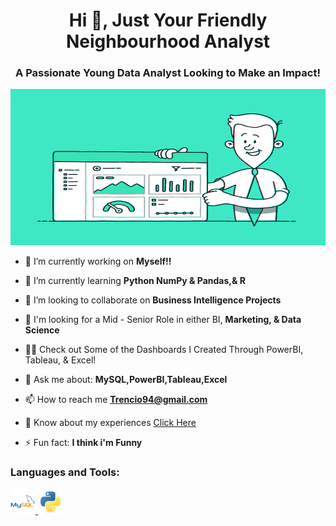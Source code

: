 <h1 align="center">Hi 🥸, Just Your Friendly Neighbourhood Analyst </h1>
<h3 align="center">A Passionate Young Data Analyst Looking to Make an Impact!</h3>
 <img src="https://github.com/Trencio/Trencio/blob/main/giphy.gif" alt="Coder GIF" width="550" height="250"> 
  
  <p align="center">
 
  - 🔭 I’m currently working on **Myself!!**

- 🌱 I’m currently learning **Python NumPy & Pandas,& R**

- 👯 I’m looking to collaborate on **Business Intelligence Projects**

- 🤝 I'm looking for a Mid - Senior Role in either BI, **Marketing, & Data Science**

- 👨‍💻 Check out Some of the Dashboards I Created Through PowerBI, Tableau, & Excel!

- 💬 Ask me about: **MySQL,PowerBI,Tableau,Excel**

- 📫 How to reach me **Trencio94@gmail.com**

- 📄 Know about my experiences <a href="https://www.linkedin.com/in/dominic-trencio-649211266/">Click Here</a>


- ⚡ Fun fact: **I think i'm Funny**

<h3 align="left">Languages and Tools:</h3>
<p align="left"> <a href="https://www.mysql.com/" target="_blank" rel="noreferrer"> <img src="https://raw.githubusercontent.com/devicons/devicon/master/icons/mysql/mysql-original-wordmark.svg" alt="mysql" width="40" height="40"/> </a> <a href="https://www.python.org" target="_blank" rel="noreferrer"> <img src="https://raw.githubusercontent.com/devicons/devicon/master/icons/python/python-original.svg" alt="python" width="40" height="40"/> </a> </p>


